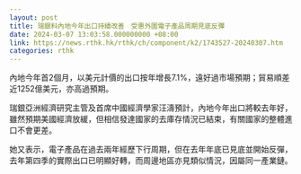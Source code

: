 ```yaml
---
layout: post
title: 瑞銀料內地今年出口持續改善　受惠外圍電子產品周期見底反彈
date: 2024-03-07 13:03:58.000000000 +08:00
link: https://news.rthk.hk/rthk/ch/component/k2/1743527-20240307.htm
categories: rthk
---
```


內地今年首2個月，以美元計價的出口按年增長7.1%，遠好過市場預期；貿易順差近1252億美元，亦高過預期。

瑞銀亞洲經濟研究主管及首席中國經濟學家汪濤預計，內地今年出口將較去年好，雖然預期美國經濟放緩，但相信發達國家的去庫存情況已結束，有關國家的整體進口不會更差。

她又表示，電子產品在過去兩年經歷下行周期，但在去年年底已見底並開始反彈，去年第四季的實際出口已明顯好轉，而周邊地區亦見類似情況，因屬同一產業鏈。
